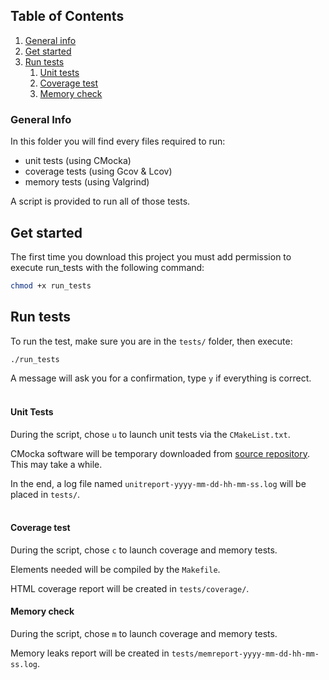 ## Table of Contents
1. [General info](#general-info)
2. [Get started](#get-started)
3. [Run tests](#run-tests)
    1. [Unit tests](#unit-tests)
    2. [Coverage test](#coverage-test)
    3. [Memory check](#memory-check)

### General Info

In this folder  you will find every files required to run:
- unit tests (using CMocka)
- coverage tests (using Gcov & Lcov)
- memory tests (using Valgrind)

A script is provided to run all of those tests.

## Get started

The first time you download this project you must add permission to execute run_tests with the following command:
```bash
chmod +x run_tests
```

## Run tests
To run the test, make sure you are in the ```tests/``` folder, then execute:
```bash
./run_tests
```
A message will ask you for a confirmation, type ```y``` if everything is correct.
<br/><br/>

#### Unit Tests
During the script, chose ```u``` to launch unit tests via the ```CMakeList.txt```.

CMocka software will be temporary downloaded from [source repository](https://git.cryptomilk.org/projects/cmocka.git). This may take a while.

In the end, a log file named ```unitreport-yyyy-mm-dd-hh-mm-ss.log``` will be placed in ```tests/```.
<br/><br/>

#### Coverage test
During the script, chose ```c``` to launch coverage and memory tests.

Elements needed will be compiled by the ```Makefile```.

HTML coverage report will be created in ```tests/coverage/```.

#### Memory check
During the script, chose ```m``` to launch coverage and memory tests.

Memory leaks report will be created in ```tests/memreport-yyyy-mm-dd-hh-mm-ss.log```.
